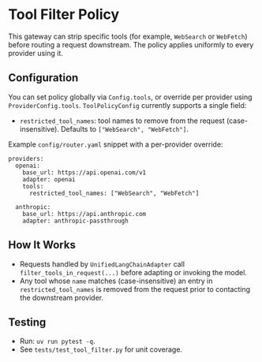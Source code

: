 # Tool Filter Policy

This gateway can strip specific tools (for example, `WebSearch` or `WebFetch`) before routing a request downstream. The policy applies uniformly to every provider using it.

## Configuration

You can set policy globally via `Config.tools`, or override per provider using `ProviderConfig.tools`. `ToolPolicyConfig` currently supports a single field:

- `restricted_tool_names`: tool names to remove from the request (case-insensitive). Defaults to `["WebSearch", "WebFetch"]`.

Example `config/router.yaml` snippet with a per-provider override:

```
providers:
  openai:
    base_url: https://api.openai.com/v1
    adapter: openai
    tools:
      restricted_tool_names: ["WebSearch", "WebFetch"]

  anthropic:
    base_url: https://api.anthropic.com
    adapter: anthropic-passthrough
```

## How It Works

- Requests handled by `UnifiedLangChainAdapter` call `filter_tools_in_request(...)` before adapting or invoking the model.
- Any tool whose `name` matches (case-insensitive) an entry in `restricted_tool_names` is removed from the request prior to contacting the downstream provider.

## Testing

- Run: `uv run pytest -q`.
- See `tests/test_tool_filter.py` for unit coverage.
